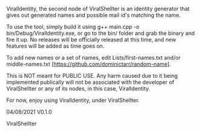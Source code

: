 ViralIdentity, the second node of ViralShellter is an identity generator that gives out generated names and possible mail id's matching the name.

To use the tool, simply build it using g++ main.cpp -o bin/Debug/ViralIdentity.exe, or go to the bin/ folder and grab the binary and fire it up. No releases will be officially released at this time, and new features will be added as time goes on.

To add new names or a set of names, edit Lists/first-names.txt and/or middle-names.txt [https://github.com/dominictarr/random-name].

This is NOT meant for PUBLIC USE. Any harm caused due to it being implemented publically will not be associated with the developer of ViralShellter or any of its nodes, in this case, ViralIdentity.

For now,
enjoy using ViralIdentity, under ViralShellter.

04/08/2021  V0.1.0

ViralShellter